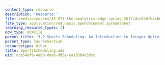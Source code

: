 ```yaml
---
content_type: resource
description: 'Resource:'
file: /media/courses/15-071-the-analytics-edge-spring-2017/dce548fb4eb6da08dd5eca135b495dcc_SportsScheduling.ods
file_type: application/vnd.oasis.opendocument.spreadsheet
learning_resource_types: []
ocw_type: OCWFile
parent_title: '9.2 Sports Scheduling: An Introduction to Integer Optimization '
parent_type: CourseSection
resourcetype: Other
title: SportsScheduling.ods
uid: dce548fb-4eb6-da08-dd5e-ca135b495dcc
---
```

